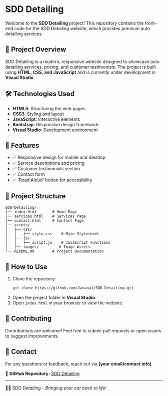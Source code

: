 # SDD Detailing

Welcome to the **SDD Detailing** project!  This repository contains the front-end code for the SDD Detailing website, which provides premium auto detailing services.

## 🚀 Project Overview
SDD Detailing is a modern, responsive website designed to showcase auto detailing services, pricing, and customer testimonials. The project is built using **HTML, CSS, and JavaScript** and is currently under development in **Visual Studio**.

## 🛠 Technologies Used
- **HTML5**: Structuring the web pages
- **CSS3**: Styling and layout
- **JavaScript**: Interactive elements
- **Bootstrap**: Responsive design framework
- **Visual Studio**: Development environment

## 📌 Features
- ✅ Responsive design for mobile and desktop
- ✅ Service descriptions and pricing
- ✅ Customer testimonials section
- ✅ Contact form
- ✅ 'Read Aloud' button for accessibility

## 📂 Project Structure
```
SDD-Detailing/
│── index.html       # Home Page
│── services.html    # Services Page
│── contact.html     # Contact Page
│── assets/
│   ├── css/
│   │   ├── style.css    # Main Stylesheet
│   ├── js/
│   │   ├── script.js    # JavaScript Functions
│   ├── images/         # Image Assets
└── README.md        # Project Documentation
```

## 📖 How to Use
1. Clone the repository:
   ```bash
   git clone https://github.com/Jatana1/SDD-Detailing.git
   ```
2. Open the project folder in **Visual Studio**.
3. Open `index.html` in your browser to view the website.

## 🤝 Contributing
Contributions are welcome! Feel free to submit pull requests or open issues to suggest improvements.

## 📩 Contact
For any questions or feedback, reach out via **[your email/contact info]**.

🔗 **GitHub Repository:** [SDD Detailing](https://github.com/Jatana1/SDD-Detailing)

---
🚗✨ _SDD Detailing - Bringing your car back to life!_


